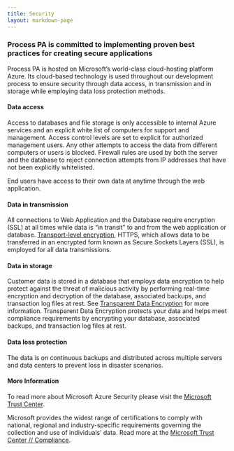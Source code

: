 ```yaml
---
title: Security
layout: markdown-page
---
```


### Process PA is committed to implementing proven best practices for creating secure applications

Process PA is hosted on Microsoft’s world-class cloud-hosting platform Azure. Its cloud-based technology is used throughout our development process to ensure security through data access, in transmission and in storage while employing data loss protection methods.

#### Data access

Access to databases and file storage is only accessible to internal Azure services and an explicit white list of computers for support and management. Access control levels are set to explicit for authorized management users. Any other attempts to access the data from different computers or users is blocked. Firewall rules are used by both the server and the database to reject connection attempts from IP addresses that have not been explicitly whitelisted.

End users have access to their own data at anytime through the web application. 

#### Data in transmission

All connections to Web Application and the Database require encryption (SSL) at all times while data is &#8220;in transit&#8221; to and from the web application or database. [Transport-level encryption](https://azure.microsoft.com/en-us/documentation/articles/storage-security-guide/#encryption-in-transit), HTTPS, which allows data to be transferred in an encrypted form known as Secure Sockets Layers (SSL), is employed for all data transmissions.

#### Data in storage

Customer data is stored in a database that employs data encryption to help protect against the threat of malicious activity by performing real-time encryption and decryption of the database, associated backups, and transaction log files at rest. See <a href="https://msdn.microsoft.com/en-au/library/bb934049" target="_blank">Transparent Data Encryption</a> for more information. Transparent Data Encryption protects your data and helps meet compliance requirements by encrypting your database, associated backups, and transaction log files at rest.

#### Data loss protection

The data is on continuous backups and distributed across multiple servers and data centers to prevent loss in disaster scenarios. 

#### More Information

To read more about Microsoft Azure Security please visit the <a href="https://www.microsoft.com/en-us/trustcenter/Security/AzureSecurity" target="_blank">Microsoft Trust Center</a>.

Microsoft provides the widest range of certifications to comply with national, regional and industry-specific requirements governing the collection and use of individuals’ data. Read more at the <a href="https://www.microsoft.com/en-us/TrustCenter/Compliance/default.aspx" target="_blank">Microsoft Trust Center // Compliance</a>.

